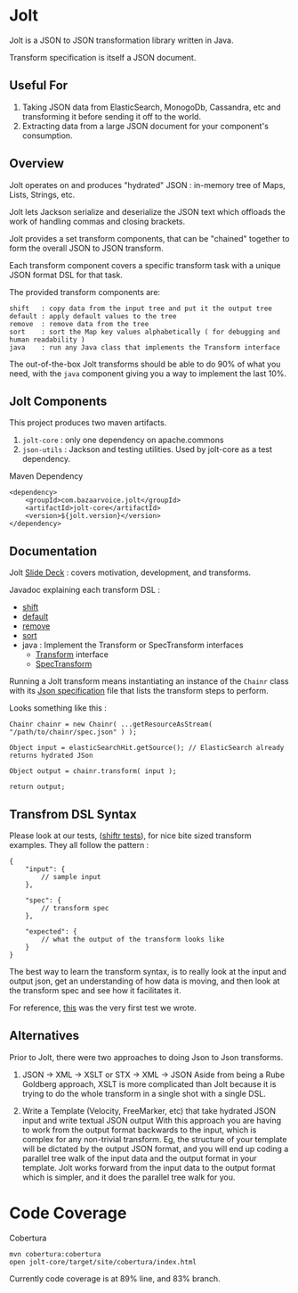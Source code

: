Jolt
========

Jolt is a JSON to JSON transformation library written in Java.

Transform specification is itself a JSON document.

Useful For
-------
1. Taking JSON data from ElasticSearch, MonogoDb, Cassandra, etc and transforming it before sending it off to the world.
1. Extracting data from a large JSON document for your component's consumption.

Overview
------------

Jolt operates on and produces "hydrated" JSON : in-memory tree of Maps, Lists, Strings, etc.

Jolt lets Jackson serialize and deserialize the JSON text which offloads the work of handling commas and closing brackets.

Jolt provides a set transform components, that can be "chained" together to form the overall JSON to JSON transform.

Each transform component covers a specific transform task with a unique JSON format DSL for that task.

The provided transform components are:

    shift   : copy data from the input tree and put it the output tree
    default : apply default values to the tree
    remove  : remove data from the tree
    sort    : sort the Map key values alphabetically ( for debugging and human readability )
    java    : run any Java class that implements the Transform interface

The out-of-the-box Jolt transforms should be able to do 90% of what you need, with the `java` component giving you a way to implement the last 10%.

Jolt Components
-----------------

This project produces two maven artifacts.

1. `jolt-core` : only one dependency on apache.commons
2. `json-utils` : Jackson and testing utilities.   Used by jolt-core as a test dependency.

Maven Dependency
```
<dependency>
    <groupId>com.bazaarvoice.jolt</groupId>
    <artifactId>jolt-core</artifactId>
    <version>${jolt.version}</version>
</dependency>
```

Documentation
--------------

Jolt [Slide Deck](https://docs.google.com/presentation/d/1sAiuiFC4Lzz4-064sg1p8EQt2ev0o442MfEbvrpD1ls/edit?usp=sharing) : covers motivation, development, and transforms.

Javadoc explaining each transform DSL :

* [shift](https://github.com/bazaarvoice/jolt/blob/master/jolt-core/src/main/java/com/bazaarvoice/jolt/Shiftr.java)
* [default](https://github.com/bazaarvoice/jolt/blob/master/jolt-core/src/main/java/com/bazaarvoice/jolt/Defaultr.java)
* [remove](https://github.com/bazaarvoice/jolt/blob/master/jolt-core/src/main/java/com/bazaarvoice/jolt/Removr.java)
* [sort](https://github.com/bazaarvoice/jolt/blob/master/jolt-core/src/main/java/com/bazaarvoice/jolt/Sortr.java)
* java : Implement the Transform or SpecTransform interfaces
    * [Transform](https://github.com/bazaarvoice/jolt/blob/master/jolt-core/src/main/java/com/bazaarvoice/jolt/Transform.java) interface
    * [SpecTransform](https://github.com/bazaarvoice/jolt/blob/master/jolt-core/src/main/java/com/bazaarvoice/jolt/SpecTransform.java)

Running a Jolt transform means instantiating an instance of the `Chainr` class with its [Json specification](https://github.com/bazaarvoice/jolt/blob/master/jolt-core/src/main/java/com/bazaarvoice/jolt/Chainr.java) file that lists the transform steps to perform.

Looks something like this :
```
Chainr chainr = new Chainr( ...getResourceAsStream( "/path/to/chainr/spec.json" ) );

Object input = elasticSearchHit.getSource(); // ElasticSearch already returns hydrated JSon

Object output = chainr.transform( input );

return output;
```

Transfrom DSL Syntax
---------------

Please look at our tests, ([shiftr tests](https://github.com/bazaarvoice/jolt/tree/master/jolt-core/src/test/resources/json/shiftr)), for nice bite sized transform examples.
They all follow the pattern :
```
{
    "input": {
        // sample input
    },

    "spec": {
        // transform spec
    },

    "expected": {
        // what the output of the transform looks like
    }
}
```

The best way to learn the transform syntax, is to really look at the input and output json, get an understanding of how data is moving, and then look at the transform spec and see how it facilitates it.

For reference, [this](https://github.com/bazaarvoice/jolt/blob/master/jolt-core/src/test/resources/json/shiftr/firstSample.json) was the very first test we wrote.

Alternatives
-------------

Prior to Jolt, there were two approaches to doing Json to Json transforms.

1) JSON -> XML -> XSLT or STX -> XML -> JSON
Aside from being a Rube Goldberg approach, XSLT is more complicated than Jolt because it is trying to do the whole transform in a single shot with a single DSL.

2) Write a Template (Velocity, FreeMarker, etc) that take hydrated JSON input and write textual JSON output
With this approach you are having to work from the output format backwards to the input, which is complex for any non-trivial transform.
Eg, the structure of your template will be dictated by the output JSON format, and you will end up coding a parallel tree walk of the input data and the output format in your template.
Jolt works forward from the input data to the output format which is simpler, and it does the parallel tree walk for you.


# Code Coverage

Cobertura

    mvn cobertura:cobertura
    open jolt-core/target/site/cobertura/index.html

Currently code coverage is at 89% line, and 83% branch.



